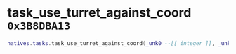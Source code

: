 # task_use_turret_against_coord `0x3B8DBA13`

```lua
natives.tasks.task_use_turret_against_coord(_unk0 --[[ integer ]], _unk1 --[[ integer ]], _unk2 --[[ integer ]], _unk3 --[[ integer ]])
```